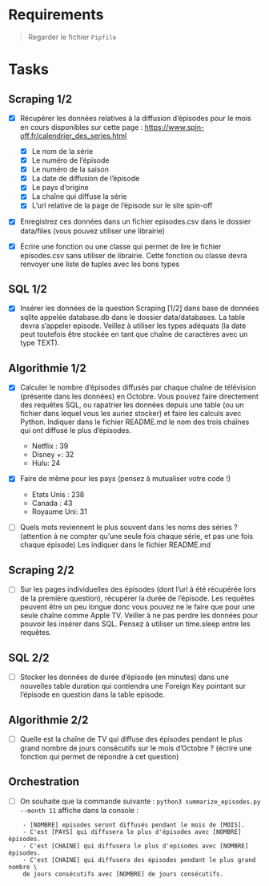 # Requirements

> Regarder le fichier `Pipfile`

# Tasks

## Scraping 1/2

- [x] Récupérer les données relatives à la diffusion d’épisodes pour le mois en cours disponibles sur cette page :  https://www.spin-off.fr/calendrier_des_series.html

    - [x] Le nom de la série
    - [x] Le numéro de l’épisode
    - [x] Le numéro de la saison
    - [x] La date de diffusion de l’épisode
    - [x] Le pays d’origine
    - [x] La chaîne qui diffuse la série
    - [x] L’url relative de la page de l’épisode sur le site spin-off

- [x] Enregistrez ces données dans un fichier episodes.csv dans le dossier data/files (vous pouvez utiliser une librairie)
- [x] Écrire une fonction ou une classe qui permet de lire le fichier episodes.csv sans utiliser de librairie. Cette fonction ou classe devra renvoyer une liste de tuples avec les bons types

## SQL 1/2

- [x] Insérer les données de la question Scraping [1/2] dans base de données sqlite appelée database.db dans le dossier data/databases. La table devra s’appeler episode. Veillez à utiliser les types adéquats (la date peut toutefois être stockée en tant que chaîne de caractères avec un type TEXT).

## Algorithmie 1/2

- [x] Calculer le nombre d’épisodes diffusés par chaque chaîne de télévision (présente dans les données) en Octobre.
Vous pouvez faire directement des requêtes SQL, ou rapatrier les données depuis une table (ou un fichier dans lequel vous les auriez stocker) et faire les calculs avec Python. Indiquer dans le fichier README.md le nom des trois chaînes qui ont diffusé le plus d’épisodes.
    - Netflix : 39
    - Disney +: 32
    - Hulu: 24

- [x] Faire de même pour les pays (pensez à mutualiser votre code !)
    - Etats Unis : 238
    - Canada : 43
    - Royaume Uni: 31

- [ ] Quels mots reviennent le plus souvent dans les noms des séries ? (attention à ne compter qu’une seule fois chaque série, et pas une fois chaque épisode) Les indiquer dans le fichier README.md

## Scraping 2/2

- [ ] Sur les pages individuelles des épisodes (dont l’url à été récupérée lors de la première question), récupérer la durée de l’épisode. Les requêtes peuvent être un peu longue donc vous pouvez ne le faire que pour une seule chaîne comme Apple TV. Veiller à ne pas perdre les données pour pouvoir les insérer dans SQL. Pensez à utiliser un time.sleep entre les requêtes.

## SQL 2/2

- [ ] Stocker les données de durée d’épisode (en minutes) dans une nouvelles table duration qui contiendra une Foreign Key pointant sur l’épisode en question dans la table episode.

## Algorithmie 2/2

- [ ] Quelle est la chaîne de TV qui diffuse des épisodes pendant le plus grand nombre de jours consécutifs sur le mois d’Octobre ? (écrire une fonction qui permet de répondre à cet question)

## Orchestration

- [ ] On souhaite que la commande suivante : `python3 summarize_episodes.py --month 11` affiche dans la console :

```
    - [NOMBRE] episodes seront diffusés pendant le mois de [MOIS].
    - C'est [PAYS] qui diffusera le plus d'épisodes avec [NOMBRE] épisodes.
    - C'est [CHAINE] qui diffusera le plus d'episodes avec [NOMBRE] épisodes.
    - C'est [CHAINE] qui diffusera des épisodes pendant le plus grand nombre \
    de jours consécutifs avec [NOMBRE] de jours consécutifs.
```